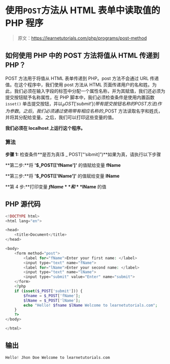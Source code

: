 # 使用`POST`方法从 HTML 表单中读取值的 PHP 程序

> 原文：<https://learnetutorials.com/php/programs/post-method>

## 如何使用 PHP 中的 POST 方法将值从 HTML 传递到 PHP？

POST 方法用于将值从 HTML 表单传递到 PHP。post 方法不会通过 URL 传递值。在这个程序中，我们使用 post 方法从 HTML 页面传递用户的名和姓。为此，我们必须在输入字段的标签中分配一个属性名称，并为其赋值，我们还必须为提交按钮赋予名称属性，在 PHP 脚本中，我们必须检查条件是使用内置函数`isset()` 单击提交按钮，并以$_POST['submit'](带有提交按钮名称的 POST 方法)作为参数。之后，我们必须通过使用带有相应名称的$_POST 方法读取名字和姓氏，并将其分配给变量。之后，我们可以打印这些变量的值。

**我们必须在 localhost 上运行这个程序。**

### 算法

**步骤 1:** 检查条件**是否为真($ _ POST[“‘sibmit]”)**如果为真，请执行以下步骤

**第二步:**将 **'$_POST[['fName']'** 的值赋给变量 **fName**

**第三步:**将 **'$_POST[['lName']'** 的值赋给变量 **lName**

**第 4 步:**打印变量 **$fName** 和 **$lName** 的值

## PHP 源代码

```php
<!DOCTYPE html>
<html lang="en">

<head>
    <title>Document</title>
</head>

<body>
    <form method="post">
        <label for="fName">Enter your first name: </label>
        <input type="text" name="fName">
        <label for="lName">Enter your second name: </label>
        <input type="text" name="lName">
        <input type="submit" value="Enter" name="submit">
    </form>
    <?php
    if (isset($_POST['submit'])) {
        $fname = $_POST['fName'];
        $lName = $_POST['lName'];
        echo "Hello! $fname $lName Welcome to learnetutorials.com";
    }
    ?>
</body>

</html>

```

## 输出

```php
Hello! Jhon Doe Welcome to learnetutorials.com
```